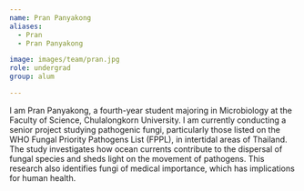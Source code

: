 ```yaml
---
name: Pran Panyakong
aliases:
  - Pran 
  - Pran Panyakong

image: images/team/pran.jpg
role: undergrad
group: alum

---
```


I am Pran Panyakong, a fourth-year student majoring in Microbiology at the Faculty of Science, Chulalongkorn University. I am currently conducting a senior project studying pathogenic fungi, particularly those listed on the WHO Fungal Priority Pathogens List (FPPL), in intertidal areas of Thailand. The study investigates how ocean currents contribute to the dispersal of fungal species and sheds light on the movement of pathogens. This research also identifies fungi of medical importance, which has implications for human health.
